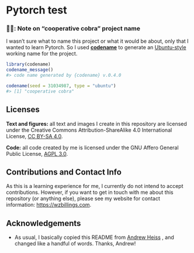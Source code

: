 
<!-- README.md is generated from README.qmd. Please edit that file instead. -->

# Pytorch test

<!-- badges: start -->
<!-- badges: end -->

### 🤝🐍: Note on “cooperative cobra” project name

I wasn’t sure what to name this project or what it would be about, only
that I wanted to learn Pytorch. So I used
[**codename**](https://svmiller.com/codename/) to generate an
[Ubuntu-style](https://wiki.ubuntu.com/DevelopmentCodeNames) working
name for the project.

``` r
library(codename)
codename_message()
#> code name generated by {codename} v.0.4.0

codename(seed = 31034987, type = "ubuntu")
#> [1] "cooperative cobra"
```

## Licenses

**Text and figures:** all text and images I create in this repository
are licensed under the Creative Commons Attribution-ShareAlike 4.0
International License, [CC BY-SA
4.0](https://creativecommons.org/licenses/by-sa/4.0/).

**Code:** all code created by me is licensed under the GNU Affero
General Public License, [AGPL 3.0](LICENSE.md).

## Contributions and Contact Info

As this is a learning experience for me, I currently do not intend to
accept contributions. However, if you want to get in touch with me about
this repository (or anything else), please see my website for contact
information: <https://wzbillings.com>.

## Acknowledgements

- As usual, I basically copied this README from [Andrew
  Heiss](https://github.com/andrewheiss/testy-turtle/blob/main/README.qmd/)
  , and changed like a handful of words. Thanks, Andrew!

<!-- END OF FILE -->
